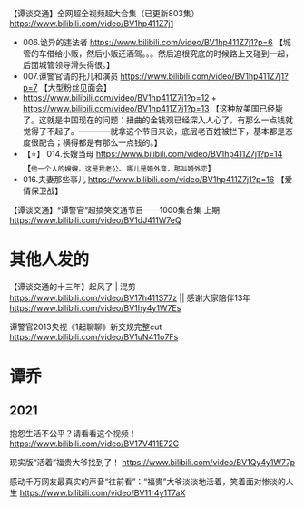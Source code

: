 
【谭谈交通】全网超全视频超大合集（已更新803集） https://www.bilibili.com/video/BV1hp411Z7j1
- 006.诡异的违法者 https://www.bilibili.com/video/BV1hp411Z7j1?p=6 【城管的车借给小贩，然后小贩还酒驾。。。然后追根究底的时候路上又碰到一起，后面城管领导滑头得很。】
- 007.谭警官请的托儿和演员 https://www.bilibili.com/video/BV1hp411Z7j1?p=7 【大型粉丝见面会】
- https://www.bilibili.com/video/BV1hp411Z7j1?p=12 + https://www.bilibili.com/video/BV1hp411Z7j1?p=13 【这种放美国已经毙了。这就是中国现在的问题：扭曲的金钱观已经深入人心了，有那么一点钱就觉得了不起了。————就拿这个节目来说，底层老百姓被拦下，基本都是态度很配合；横得都是有那么一点钱的。】
- 【:star:】 014.长嫂当母 https://www.bilibili.com/video/BV1hp411Z7j1?p=14 【`他一个人的嫂嫂，这是我老公`、`哪儿是婚外育，那叫婚外恋`】
- 016.夫妻那些事儿 https://www.bilibili.com/video/BV1hp411Z7j1?p=16 【爱情保卫战】

【谭谈交通】“谭警官”超搞笑交通节目——1000集合集 上期 https://www.bilibili.com/video/BV1dJ411W7eQ

# 其他人发的

【谭谈交通的十三年】起风了 | 混剪 https://www.bilibili.com/video/BV17h411S77z || 感谢大家陪伴13年 https://www.bilibili.com/video/BV1hy4y1W7Es

谭警官2013央视《1起聊聊》新交规完整cut https://www.bilibili.com/video/BV1uN411o7Fs

# 谭乔

## 2021

抱怨生活不公平？请看看这个视频！ https://www.bilibili.com/video/BV17V411E72C

现实版“活着”福贵大爷找到了！ https://www.bilibili.com/video/BV1Qy4y1W77p

感动千万网友最真实的声音“往前看”：“福贵”大爷淡淡地活着，笑着面对惨淡的人生 https://www.bilibili.com/video/BV11r4y1T7aX
